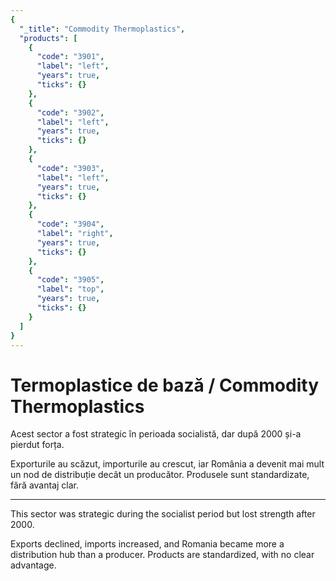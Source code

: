```yaml
---
{
  "_title": "Commodity Thermoplastics",
  "products": [
    {
      "code": "3901",
      "label": "left",
      "years": true,
      "ticks": {}
    },
    {
      "code": "3902",
      "label": "left",
      "years": true,
      "ticks": {}
    },
    {
      "code": "3903",
      "label": "left",
      "years": true,
      "ticks": {}
    },
    {
      "code": "3904",
      "label": "right",
      "years": true,
      "ticks": {}
    },
    {
      "code": "3905",
      "label": "top",
      "years": true,
      "ticks": {}
    }
  ]
}
---
```


# Termoplastice de bază / Commodity Thermoplastics

Acest sector a fost strategic în perioada socialistă, dar după 2000 și-a pierdut forța.

Exporturile au scăzut, importurile au crescut, iar România a devenit mai mult un nod de distribuție decât un producător.  Produsele sunt standardizate, fără avantaj clar.  

<hr>

This sector was strategic during the socialist period but lost strength after 2000.

Exports declined, imports increased, and Romania became more a distribution hub than a producer.  Products are standardized, with no clear advantage.
